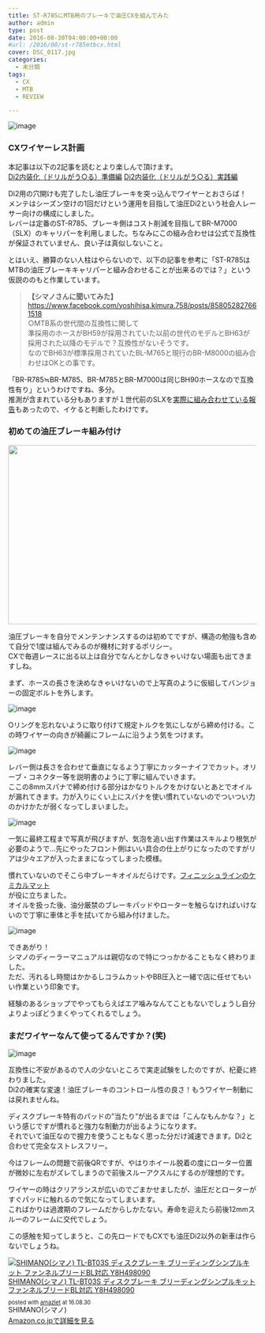 ```yaml
---
title: ST-R785にMTB用のブレーキで油圧CXを組んでみた
author: admin
type: post
date: 2016-08-30T04:00:00+00:00
#url: /2016/08/st-r785mtbcx.html
cover: DSC_0117.jpg
categories:
  - 未分類
tags:
  - CX
  - MTB
  - REVIEW

---
```

![image](./DSC_0117.jpg)

### CXワイヤーレス計画

本記事は以下の2記事を読むとより楽しんで頂けます。  
<a href="/2016/08/di2.html" target="_blank">Di2内装化（ドリルがう○る）準備編</a>
<a href="/2016/08/di2_24.html" target="_blank">Di2内装化（ドリルがう○る）実践編</a>

Di2用の穴開けも完了したし油圧ブレーキを突っ込んでワイヤーとおさらば！  
メンテはシーズン空けの1回だけという運用を目指して油圧Di2という社会人レーサー向けの構成にしました。  
レバーは定番のST-R785、ブレーキ側はコスト削減を目指してBR-M7000（SLX）のキャリパーを利用しました。ちなみにこの組み合わせは公式で互換性が保証されていません、良い子は真似しないこと。

とはいえ、勝算のない人柱はやらないので、以下の記事を参考に「ST-R785はMTBの油圧ブレーキキャリパーと組み合わせることが出来るのでは？」という仮説ののもと作業しています。

><b>【シマノさんに聞いてみた】</b>  
<a href="https://www.facebook.com/yoshihisa.kimura.758/posts/858052827661518">https://www.facebook.com/yoshihisa.kimura.758/posts/858052827661518</a>  
>○MTB系の世代間の互換性に関して  
>準採用のホースがBH59が採用されていた以前の世代のモデルとBH63が採用された以降のモデルで？互換性がないそうです。  
>なのでBH63が標準採用されていたBL-M765と現行のBR-M8000の組み合わせはOKとの事です。

「BR-R785≒BR-M785、BR-M785とBR-M7000は同じBH90ホースなので互換性有り」というわけですね、多分。  
推測が含まれている分もありますが１世代前のSLXを<a href="http://ysroad.co.jp/omiya/2015/11/20/1724" target="_blank">実際に組み合わせている報告</a>もあったので、イケると判断したわけです。

<h3>
初めての油圧ブレーキ組み付け
</h3>

<div class="separator" style="clear: both; text-align: center;">
<img border="0" height="362" src="./DSC_0114.jpg" width="640" />
</div>

油圧ブレーキを自分でメンテンナンスするのは初めてですが、構造の勉強も含めて自分で1度は組んでみるのが機材に対するポリシー。  
CXで毎週レースに出る以上は自分でなんとかしなきゃいけない場面も出てきますしね。


まず、ホースの長さを決めなきゃいけないので上写真のように仮組してバンジョーの固定ボルトを外します。


![image](./DSC_0116.jpg)


Oリングを忘れないように取り付けて規定トルクを気にしながら締め付ける。この時ワイヤーの向きが綺麗にフレームに沿うよう気をつけます。

![image](./DSC_0118.jpg)

レバー側は長さを合わせて垂直になるよう丁寧にカッターナイフでカット。オリーブ・コネクター等を説明書のように丁寧に組んでいきます。  
ここの8mmスパナで締め付ける部分はかなりトルクをかけないとあとでオイルが漏れてきます。力が入りにくい上にスパナを使い慣れていないのでついつい力のかけかたが弱くなってしまいました。

![image](./DSC_0119.jpg)

一気に最終工程まで写真が飛びますが、気泡を追い出す作業はスキルより根気が必要のようで…先にやったフロント側はいい具合の仕上がりになったのですがリアは少々エアが入ったままになってしまった模様。



慣れていないのでそこら中ブレーキオイルだらけです。<a href="http://www.amazon.co.jp/exec/obidos/ASIN/B00Z779WMI/gensobunya-22/ref=nosim/" name="amazletlink" target="_blank">フィニッシュラインのケミカルマット</a>  
が役に立ちました。  
オイルを扱った後、油分厳禁のブレーキパッドやローターを触らなければいけないので丁寧に車体と手を拭いてから組み付けました。

![image](./DSC_0120.jpg)

できあがり！  
シマノのディーラーマニュアルは親切なので特につっかかることもなく終わりました。  
ただ、汚れるし時間はかかるしコラムカットやBB圧入と一緒で店に任せてもいい作業という印象です。

経験のあるショップでやってもらえばエア噛みなんてこともないでしょうし自分よりよっぽどうまくやってくれるでしょう。

### まだワイヤーなんて使ってるんですか？(笑)

![image](./DSC_0121.jpg)


互換性に不安があるので人の少ないところで実走試験をしたのですが、杞憂に終わりました。  
Di2の確実な変速！油圧ブレーキのコントロール性の良さ！もうワイヤー制動には戻れませんね。

ディスクブレーキ特有のパッドの&#8221;当たり&#8221;が出るまでは「こんなもんかな？」という感じですが慣れると強力な制動力が出るようになります。  
それでいて油圧なので握力を使うこともなく思った分だけ減速できます。Di2と合わせて完全なストレスフリー。

今はフレームの問題で前後QRですが、やはりホイール脱着の度にローター位置が微妙に左右がズレてしまうので前後スルーアクスルにするのが理想的です。


ワイヤーの時はクリアランスが広いのでごまかせましたが、油圧だとローターがすぐパッドに触れるので気になってしまいます。  
こればかりは過渡期のフレームだからしかたない。寿命を迎えたら前後12mmスルーのフレームに交代でしょう。



この感触を知ってしまうと、この先ロードでもCXでも油圧Di2以外の新車は作らないでしょうね。



<div class="amazlet-box" style="margin-bottom: 0px;">
  <div class="amazlet-image" style="float: left; margin: 0px 12px 1px 0px;">
  <a href="http://www.amazon.co.jp/exec/obidos/ASIN/B00VHJLCWS/gensobunya-22/ref=nosim/" name="amazletlink" target="_blank"><img alt="SHIMANO(シマノ) TL-BT03S ディスクブレーキ ブリーディングシンプルキット ファンネルブリードBL対応 Y8H498090" src="https://images-fe.ssl-images-amazon.com/images/I/317nCmAMMML._SL160_.jpg" style="border: none;" /></a>
  </div>
  <div class="amazlet-info" style="line-height: 120%; margin-bottom: 10px;">
    <div class="amazlet-name" style="line-height: 120%; margin-bottom: 10px;">
    <a href="http://www.amazon.co.jp/exec/obidos/ASIN/B00VHJLCWS/gensobunya-22/ref=nosim/" name="amazletlink" target="_blank">SHIMANO(シマノ) TL-BT03S ディスクブレーキ ブリーディングシンプルキット ファンネルブリードBL対応 Y8H498090</a>
    </div>
  <div class="amazlet-powered-date" style="font-size: 80%; line-height: 120%; margin-top: 5px;">posted with <a href="http://www.amazlet.com/" target="_blank" title="amazlet">amazlet</a> at 16.08.30
  </div>
  <div class="amazlet-detail">
    SHIMANO(シマノ)
  </div>
  <div class="amazlet-sub-info" style="float: left;">
    <div class="amazlet-link" style="margin-top: 5px;">
      <a href="http://www.amazon.co.jp/exec/obidos/ASIN/B00VHJLCWS/gensobunya-22/ref=nosim/" name="amazletlink" target="_blank">Amazon.co.jpで詳細を見る</a>
    </div>
  </div>
  <div class="amazlet-footer" style="clear: left;">
  </div>
</div>